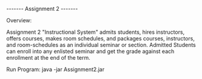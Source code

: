 ------- Assignment 2 ------- 

Overview:

Assignment 2 "Instructional System" admits students, hires instructors, offers courses, makes room schedules, and packages courses, instructors, and room-schedules as an individual seminar or section. Admitted Students can enroll into any enlisted seminar and get the grade against each enrollment at the end of the term.


Run Program:
    java -jar Assignment2.jar
